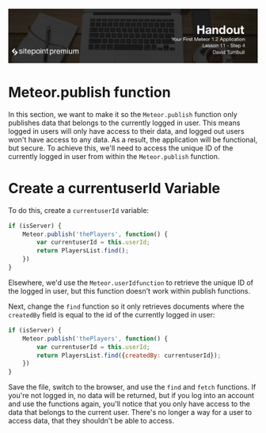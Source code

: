 ![](headings/11.4.png)

# Meteor.publish function

In this section, we want to make it so the `Meteor.publish` function only publishes data that belongs to the currently logged in user. This means logged in users will only have access to their data, and logged out users won't have access to any data. As a result, the application will be functional, but secure. To achieve this, we'll need to access the unique ID of the currently logged in user from within the `Meteor.publish` function.

# Create a currentuserId Variable

To do this, create a `currentuserId` variable:

```js
if (isServer) {
	Meteor.publish('thePlayers', function() {
		var currentuserId = this.userId;
		return PlayersList.find();
	})
}
```

Elsewhere, we'd use the `Meteor.userIdfunction` to retrieve the unique ID of the logged in user, but this function doesn't work within publish functions.

Next, change the `find` function so it only retrieves documents where the `createdBy` field is equal to the id of the currently logged in user:

```js
if (isServer) {
	Meteor.publish('thePlayers', function() {
		var currentuserId = this.userId;
		return PlayersList.find({createdBy: currentuserId});
	})
}
```

Save the file, switch to the browser, and use the `find` and `fetch` functions. If you're not logged in, no data will be returned, but if you log into an account and use the functions again, you'll notice that you only have access to the data that belongs to the current user. There's no longer a way for a user to access data, that they shouldn't be able to access.